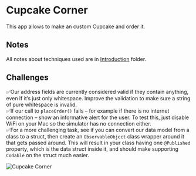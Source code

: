 # Cupcake Corner

This app allows to make an custom Cupcake and order it.

## Notes

All notes about techniques used are in [Introduction](https://github.com/Sangsom/100-Days-of-SwiftUI/tree/master/Project10%20-%20Cupcake%20Corner/Introduction) folder.

## Challenges

✅Our address fields are currently considered valid if they contain anything, even if it’s just only whitespace. Improve the validation to make sure a string of pure whitespace is invalid.  
✅If our call to `placeOrder()` fails – for example if there is no internet connection – show an informative alert for the user. To test this, just disable WiFi on your Mac so the simulator has no connection either.  
✅For a more challenging task, see if you can convert our data model from a class to a struct, then create an `ObservableObject` class wrapper around it that gets passed around. This will result in your class having one `@Published` property, which is the data struct inside it, and should make supporting `Codable` on the struct much easier.

![Cupcake Corner](https://media.giphy.com/media/RhYQUrGyemMA3wfh8q/giphy.gif)
